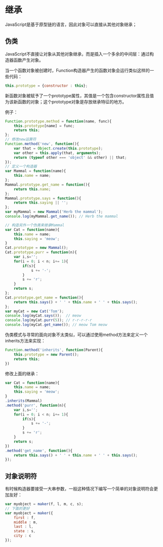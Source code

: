 # 继承

JavaScript是基于原型链的语言，因此对象可以直接从其他对象继承；

## 伪类

JavaScript不直接让对象从其他对象继承，而是插入一个多余的中间层：通过构造器函数产生对象。

当一个函数对象被创建时，Function构造器产生的函数对象会运行类似这样的一些代码：

```javascript
this.prototype = {constructor : this};
```

新函数对象被赋予了一个prototype属性，其值是一个包含constructor属性且值为该新函数的对象；这个prototype对象是存放继承特征的地方。

例子：

```javascript
Function.prototype.method = function(name, func){
    this.prototype[name] = func;
    return this;
};
// 修改new运算符
Function.method('new', function(){
    var that = Object.create(this.prototype);
    var other = this.apply(that, arguments);
    return (typeof other === 'object' && other) || that;
});
// 定义一个构造器
var Mammal = function(name){
    this.name = name;
};
Mammal.prototype.get_name = function(){
    return this.name;
};
Mammal.prototype.says = function(){
    return this.saying || '';
};
var myMammal = new Mammal('Herb the mammal');
console.log(myMammal.get_name()); // Herb the mammal

// 构造另外一个伪类来继承Mammal
var Cat = function(name){
    this.name = name;
    this.saying = 'meow';
}
Cat.prototype = new Mammal();
Cat.prototype.purr = function(n){
    var i,s='';
    for(i = 0; i < n; i+= 1){
        if(s){
            s += '-';
        }
        s += 'r';
    }
    return s;
};
Cat.prototype.get_name = function(){
    return this.says() + ' ' + this.name + ' ' + this.says();
};
var myCat = new Cat('Tom');
console.log(myCat.says());  // meow
console.log(myCat.purr(5)); // r-r-r-r-r 
console.log(myCat.get_name()); // meow Tom meow
```

伪类模式与寻常的面向对象不太类似，可以通过使用method方法来定义一个inherits方法来实现：

```javascript
Function.method('inherits', function(Parent){
    this.prototype = new Parent();
    return this;
})
```

修改上面的继承：

```javascript
var Cat = function(name){
    this.name = name;
    this.saying = 'meow';
}
.inherits(Mammal)
.method('purr', function(n){
    var i,s='';
    for(i = 0; i < n; i+= 1){
        if(s){
            s += '-';
        }
        s += 'r';
    }
    return s;
})
.method('get_name', function(){
    return this.says() + ' ' + this.name + ' ' + this.says();
});
```

## 对象说明符

有时候构造器要接受一大串参数，一般这种情况下编写一个简单的对象说明符会更加友好：

```javascript
var myobject = maker(f, l, m, c, s);
// 下面的更好
var myobject = maker({
    first : f,
    middle : m,
    last : l,
    state : s,
    city : c
});
```

